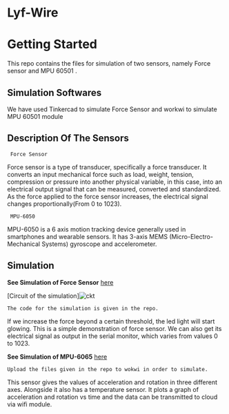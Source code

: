 # Lyf-Wire

# Getting Started



This repo contains the files for simulation of two sensors, namely Force sensor and MPU 60501 . 
## Simulation Softwares

We have used Tinkercad to simulate Force Sensor and workwi to simulate MPU 60501 module



## Description Of The Sensors

```
 Force Sensor
 ```
Force sensor is a type of transducer, specifically a force transducer. It converts an input mechanical force such as load, weight, tension, compression or pressure into another physical variable, in this case, into an electrical output signal that can be measured, converted and standardized. As the force applied to the force sensor increases, the electrical signal changes proportionally(From 0 to 1023).

```
 MPU-6050
 ```
MPU-6050 is a 6 axis motion tracking device generally used in smartphones and wearable sensors. It has 3-axis MEMS (Micro-Electro-Mechanical Systems) gyroscope and accelerometer. 
 

## Simulation
**See Simulation of Force Sensor** [here](https://shrt.cx/qC5taD)

[Circuit of the simulation]![ckt](https://user-images.githubusercontent.com/74849719/159123948-974a8f50-81ae-4c7d-a293-d220533a53a4.JPG)


```
The code for the simulation is given in the repo.
```

If we increase the force beyond a certain threshold, the led light will start glowing. This is a simple demonstration of force sensor. We can also get its electrical signal as output in the serial monitor, which varies from values 0 to 1023.

**See Simulation of MPU-6065** [here](https://wokwi.com/projects/305937156771152449)


```
Upload the files given in the repo to wokwi in order to simulate.
```

This sensor gives the values of acceleration and rotation in three different axes. Alongside it also has a temperature sensor. It plots a graph of acceleration and rotation vs time and the data can be transmitted to cloud via wifi module.













